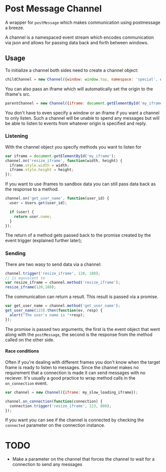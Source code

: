 Post Message Channel
====================

A wrapper for `postMessage` which makes communication using postmessage a breeze.

A channel is a namespaced event stream which encodes communication via json and allows
for passing data back and forth between windows.

## Usage

To initialize a channel both sides need to create a channel object:

```js
childChannel = new Channel({window: window.top, namespace: 'special', origin: 'http://parent.dev'});
```

You can also pass an iframe which will automatically set the origin to the iframe's src.

```js
parentChannel = new Channel({iframe: document.getElementById('my_iframe'), namespace: 'special'});
```

You don't have to even specify a window or an iframe if you want a channel to only listen.
Such a channel will be unable to spend any messages but will be able to listen to events from
whatever origin is specified and reply.

### Listening

With the channel object you specify methods you want to listen for

```js
var iframe = document.getElementById('my_iframe');
channel.on('resize_iframe', function(width, height) {
  iframe.style.width = width;
  iframe.style.height = height;
});
```

If you want to use iframes to sandbox data you can still pass data back as the response to a
method.

```js
channel.on('get_user_name', function(user_id) {
  user = Users.get(user_id);

  if (user) {
    return user.name;
  }
});
```

The return of a method gets passed back to the promise created by the event trigger
(explained further later);

### Sending

There are two wasy to send data via a channel:

```js
channel.trigger('resize_iframe', 120, 180);
// is equvalent to
var resize_iframe = channel.method('resize_iframe');
resize_iframe(120,180);
```

The communication can return a result. This result is passed via a promise.

```js
var get_user_name = channel.method('get_user_name');
get_user_name(123).then(function(ev, resp) {
  alert("The user's name is "+resp);
});
```

The promise is passed two arguments, the first is the event object that went along with
the `postMessage`, the second is the response from the method called on the other side.

#### Race conditions

Often if you're dealing with different frames you don't know when the target frame is ready
to listen to messages. Since the channel makes no requirement that a connection is made it
can send messages with no reciever. It's usually a good practice to wrap method calls in the
`on_connection` event.

```js
var channel = new Channel({iframe: my_slow_loading_iframe});

channel.on_connection(function(connection) {
  connection.trigger('resize_iframe', 123, 808);
});
```

If you want you can see if the channel is connected by checking the `connected` parameter on
the connection instance.


TODO
======

* Make a parameter on the channel that forces the channel to wait for a connection to send
any messages